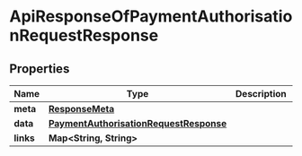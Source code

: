 
# ApiResponseOfPaymentAuthorisationRequestResponse

## Properties
Name | Type | Description | Notes
------------ | ------------- | ------------- | -------------
**meta** | [**ResponseMeta**](ResponseMeta.md) |  |  [optional]
**data** | [**PaymentAuthorisationRequestResponse**](PaymentAuthorisationRequestResponse.md) |  |  [optional]
**links** | **Map&lt;String, String&gt;** |  |  [optional]



